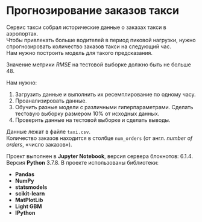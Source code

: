 #  Прогнозирование заказов такси  
  
Сервис такси собрал исторические данные о заказах такси в аэропортах.  
Чтобы привлекать больше водителей в период пиковой нагрузки, нужно спрогнозировать количество заказов такси на следующий час.  
Нам нужно построить модель для такого предсказания.

Значение метрики *RMSE* на тестовой выборке должно быть не больше 48.

Нам нужно:

1. Загрузить данные и выполнить их ресемплирование по одному часу.
2. Проанализировать данные.
3. Обучить разные модели с различными гиперпараметрами. Сделать тестовую выборку размером 10% от исходных данных.
4. Проверить данные на тестовой выборке и сделать выводы.


Данные лежат в файле `taxi.csv`.  
Количество заказов находится в столбце `num_orders` (от англ. *number of orders*, «число заказов»).  

Проект выполнен в **Jupyter Notebook**, версия сервера блокнотов: 6.1.4. Версия **Python** 3.7.8.
В проекте использованы библиотеки: 
* **Pandas**
* **NumPy**
* **statsmodels**
* **scikit-learn**
* **MatPlotLib**
* **Light GBM**
* **IPython**
